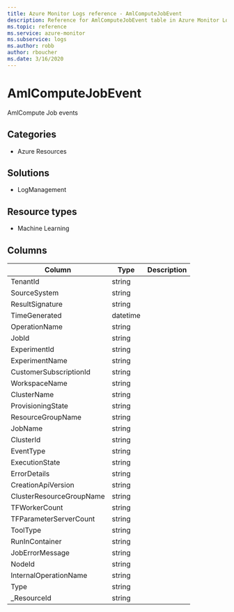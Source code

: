 ```yaml
---
title: Azure Monitor Logs reference - AmlComputeJobEvent
description: Reference for AmlComputeJobEvent table in Azure Monitor Logs.
ms.topic: reference
ms.service: azure-monitor
ms.subservice: logs
ms.author: robb
author: rboucher
ms.date: 3/16/2020
---
```


# AmlComputeJobEvent

 AmlCompute Job events

## Categories

- Azure Resources
## Solutions

- LogManagement
## Resource types

- Machine Learning




## Columns

|Column|Type|Description|
|---|---|---|
|TenantId|string||
|SourceSystem|string||
|ResultSignature|string||
|TimeGenerated|datetime||
|OperationName|string||
|JobId|string||
|ExperimentId|string||
|ExperimentName|string||
|CustomerSubscriptionId|string||
|WorkspaceName|string||
|ClusterName|string||
|ProvisioningState|string||
|ResourceGroupName|string||
|JobName|string||
|ClusterId|string||
|EventType|string||
|ExecutionState|string||
|ErrorDetails|string||
|CreationApiVersion|string||
|ClusterResourceGroupName|string||
|TFWorkerCount|string||
|TFParameterServerCount|string||
|ToolType|string||
|RunInContainer|string||
|JobErrorMessage|string||
|NodeId|string||
|InternalOperationName|string||
|Type|string||
|_ResourceId|string||
